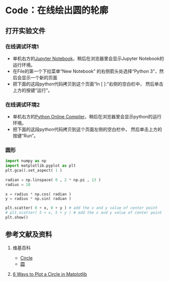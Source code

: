 # Code：在线绘出圆的轮廓

## 打开实验文件

### 在线调试环境1

- 单机右方的[Jupyter Notebook](https://mybinder.org/v2/gh/ipython/ipython-in-depth/master?filepath=binder/Index.ipynb)，稍后在浏览器里会显示Jupyter Notebook的运行环境。
- 在File的第一个下拉菜单“New Notebook” 的右侧箭头处选择“Python 3”，然后会显示一个新的页面
- 把下面的这段python代码拷贝到这个页面“In [ ]:”右侧的空白栏中， 然后单击上方的按键“运行”。

### 在线调试环境2

- 单机右方的[Python Online Compiler](https://trinket.io/python3/a5bd54189b)，稍后在浏览器里会显示python的运行环境。
- 把下面的这段python代码拷贝到这个页面左侧的空白栏中， 然后单击上方的按键“Run”。

### 圆形
```python
import numpy as np 
import matplotlib.pyplot as plt 
plt.gca().set_aspect( 1 ) 
 
radian = np.linspace( 0 , 2 * np.pi , 13 ) 
radius = 10
 
x = radius * np.cos( radian ) 
y = radius * np.sin( radian ) 

plt.scatter( 0 + x, 0 + y ) # add the x and y value of center point 
# plt.scatter( 5 + x, 5 + y ) # add the x and y value of center point 
plt.show()
```

## 参考文献及资料

1. 维基百科
	- [Circle](https://en.wikipedia.org/wiki/Circle) 
	- [圆](https://zh.wikipedia.org/wiki/%E5%9C%86)  

2. [6 Ways to Plot a Circle in Matplotlib](https://www.pythonpool.com/matplotlib-circle/)